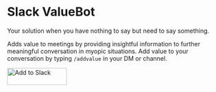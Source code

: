 # Slack ValueBot

Your solution when you have nothing to say but need to say something.

Adds value to meetings by providing insightful information to further meaningful conversation in myopic situations. Add value to your conversation by typing `/addvalue` in your DM or channel.

<a href="https://slack.com/oauth/authorize?&client_id=3833314378.169140794469&scope=bot,commands"><img alt="Add to Slack" height="40" width="139" src="https://platform.slack-edge.com/img/add_to_slack.png" srcset="https://platform.slack-edge.com/img/add_to_slack.png 1x, https://platform.slack-edge.com/img/add_to_slack@2x.png 2x" /></a>
